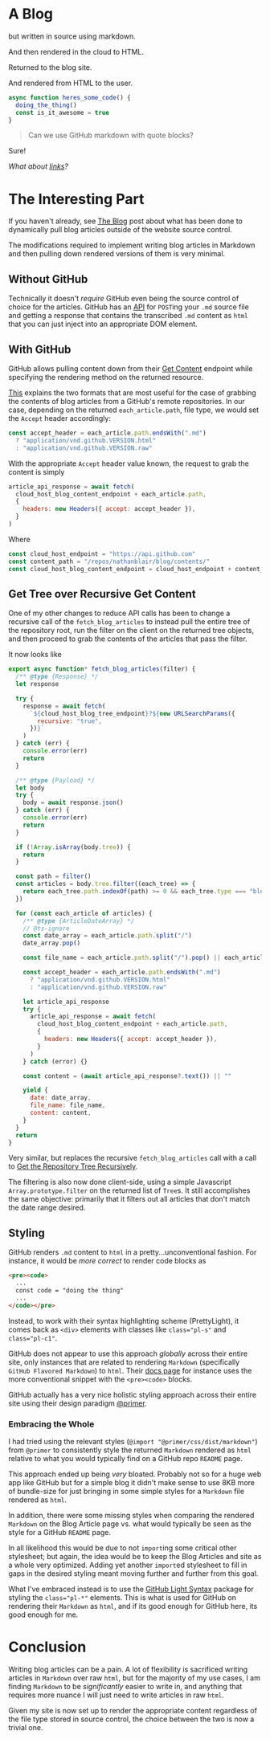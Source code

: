 # <a name="2021-August-9-a-blog"></a> A Blog

but written in source using markdown.

And then rendered in the cloud to HTML.

Returned to the blog site.

And rendered from HTML to the user.

```javascript
async function heres_some_code() {
  doing_the_thing()
  const is_it_awesome = true
}
```

> Can we use GitHub markdown with quote blocks?

Sure!

_What about [links](https://github.com/nathanblair)?_

# The Interesting Part

If you haven't already, see [The Blog](../4/The-Blog) post about what has been done to dynamically pull blog articles outside of the website source control.

The modifications required to implement writing blog articles in Markdown and then pulling down rendered versions of them is very minimal.

## Without GitHub

Technically it doesn't _require_ GitHub even being the source control of choice for the articles. GitHub has an [API](https://docs.github.com/en/rest/reference/markdown) for `POST`ing your `.md` source file and getting a response that contains the transcribed `.md` content as `html` that you can just inject into an appropriate DOM element.

## With GitHub

GitHub allows pulling content down from their [Get Content](https://docs.github.com/en/rest/reference/repos#get-repository-content) endpoint while specifying the rendering method on the returned resource.

[This](https://docs.github.com/en/rest/reference/repos#custom-media-types-for-repository-contents) explains the two formats that are most useful for the case of grabbing the contents of blog articles from a GitHub's remote repositories. In our case, depending on the returned `each_article.path`, file type, we would set the `Accept` header accordingly:

```javascript
const accept_header = each_article.path.endsWith(".md")
  ? "application/vnd.github.VERSION.html"
  : "application/vnd.github.VERSION.raw"
```

With the appropriate `Accept` header value known, the request to grab the content is simply

```javascript
article_api_response = await fetch(
  cloud_host_blog_content_endpoint + each_article.path,
  {
    headers: new Headers({ accept: accept_header }),
  }
)
```

Where

```javascript
const cloud_host_endpoint = "https://api.github.com"
const content_path = "/repos/nathanblair/blog/contents/"
const cloud_host_blog_content_endpoint = cloud_host_endpoint + content_path
```

## Get Tree over Recursive Get Content

One of my other changes to reduce API calls has been to change a recursive call of the `fetch_blog_articles` to instead pull the entire tree of the repository root, run the filter on the client on the returned tree objects, and then proceed to grab the contents of the articles that pass the filter.

It now looks like

```javascript
export async function* fetch_blog_articles(filter) {
  /** @type {Response} */
  let response

  try {
    response = await fetch(
      `${cloud_host_blog_tree_endpoint}?${new URLSearchParams({
        recursive: "true",
      })}`
    )
  } catch (err) {
    console.error(err)
    return
  }

  /** @type {Payload} */
  let body
  try {
    body = await response.json()
  } catch (err) {
    console.error(err)
    return
  }

  if (!Array.isArray(body.tree)) {
    return
  }

  const path = filter()
  const articles = body.tree.filter((each_tree) => {
    return each_tree.path.indexOf(path) >= 0 && each_tree.type === "blob"
  })

  for (const each_article of articles) {
    /** @type {ArticleDateArray} */
    // @ts-ignore
    const date_array = each_article.path.split("/")
    date_array.pop()

    const file_name = each_article.path.split("/").pop() || each_article.path

    const accept_header = each_article.path.endsWith(".md")
      ? "application/vnd.github.VERSION.html"
      : "application/vnd.github.VERSION.raw"

    let article_api_response
    try {
      article_api_response = await fetch(
        cloud_host_blog_content_endpoint + each_article.path,
        {
          headers: new Headers({ accept: accept_header }),
        }
      )
    } catch (error) {}

    const content = (await article_api_response?.text()) || ""

    yield {
      date: date_array,
      file_name: file_name,
      content: content,
    }
  }
  return
}
```

Very similar, but replaces the recursive `fetch_blog_articles` call with a call to [Get the Repository Tree Recursively](https://docs.github.com/en/rest/reference/git#get-a-tree).

The filtering is also now done client-side, using a simple Javascript `Array.prototype.filter` on the returned list of `Tree`s. It still accomplishes the same objective: primarily that it filters out all articles that don't match the date range desired.

## Styling

GitHub renders `.md` content to `html` in a pretty...unconventional fashion. For instance, it would be _more correct_ to render code blocks as

```html
<pre><code>
  ...
  const code = "doing the thing"
  ...
</code></pre>
```

Instead, to work with their syntax highlighting scheme (PrettyLight), it comes back as `<div>` elements with classes like `class="pl-s"` and `class="pl-c1"`.

GitHub does not appear to use this approach _globally_ across their entire site, only instances that are related to rendering `Markdown` (specifically `GitHub Flavored Markdown`) to `html`. Their [docs page](https://docs.github.com/en/rest/reference/markdown) for instance uses the more conventional snippet with the `<pre><code>` blocks.

GitHub actually has a very nice holistic styling approach across their entire site using their design paradigm [@primer](https://github.com/primer).

### Embracing the Whole

I had tried using the relevant styles (`@import "@primer/css/dist/markdown"`) from `@primer` to consistently style the returned `Markdown` rendered as `html` relative to what you would typically find on a GitHub repo `README` page.

This approach ended up being _very_ bloated. Probably not so for a huge web app like GitHub but for a simple blog it didn't make sense to use 8KB more of bundle-size for just bringing in some simple styles for a `Markdown` file rendered as `html`.

In addition, there were some missing styles when comparing the rendered `Markdown` on the Blog Article page vs. what would typically be seen as the style for a GitHub `README` page.

In all likelihood this would be due to not `import`ing some critical other stylesheet; but again, the idea would be to keep the Blog Articles and site as a whole very optimized. Adding yet another `import`ed stylesheet to fill in gaps in the desired styling meant moving further and further from this goal.

What I've embraced instead is to use the [GitHub Light Syntax](https://github.com/primer/github-syntax-light) package for styling the `class="pl-*"` elements. This is what is used for GitHub on rendering their `Markdown` as `html`, and if its good enough for GitHub here, its good enough for me.

# Conclusion

Writing blog articles can be a pain. A lot of flexibility is sacrificed writing articles in `Markdown` over raw `html`, but for the majority of my use cases, I am finding `Markdown` to be _significantly_ easier to write in, and anything that requires more nuance I will just need to write articles in raw `html`.

Given my site is now set up to render the appropriate content regardless of the file type stored in source control, the choice between the two is now a trivial one.
